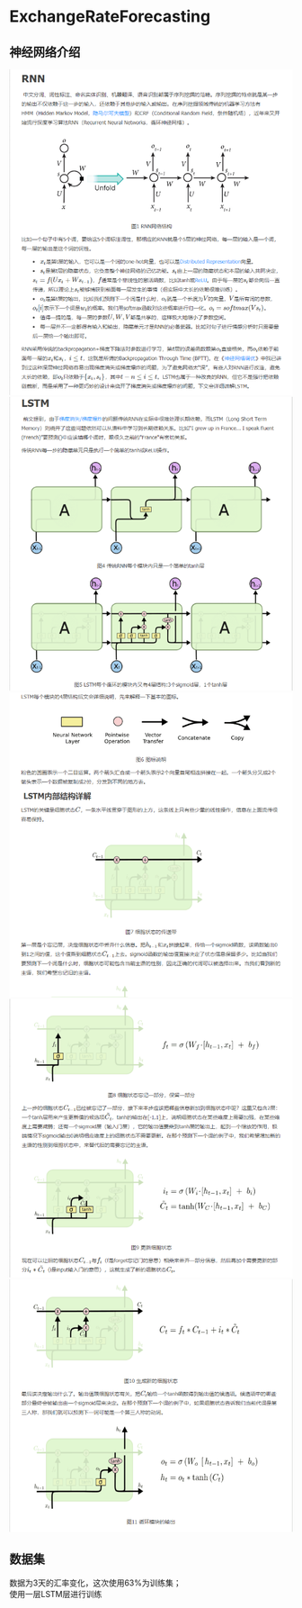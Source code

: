 ExchangeRateForecasting
=========================

神经网络介绍
-------------------------
![](https://github.com/TastSong/ExchangeRateForecasting/blob/master/ExchangeRateForecasting/exchangerateforecsting/RNN.png) 
![](https://github.com/TastSong/ExchangeRateForecasting/blob/master/ExchangeRateForecasting/exchangerateforecsting/LSTM1.png) 
![](https://github.com/TastSong/ExchangeRateForecasting/blob/master/ExchangeRateForecasting/exchangerateforecsting/LSTM2.png) 
![](https://github.com/TastSong/ExchangeRateForecasting/blob/master/ExchangeRateForecasting/exchangerateforecsting/LSTM3.png)
![](https://github.com/TastSong/ExchangeRateForecasting/blob/master/ExchangeRateForecasting/exchangerateforecsting/LSTM4.png) 

数据集
-------------------------

数据为3天的汇率变化，这次使用63%为训练集；<br>
使用一层LSTM层进行训练
